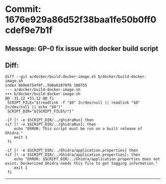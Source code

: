 # Commit: 1676e929a86d52f38baa1fe50b0ff0cdef9e7b1f
## Message: GP-0 fix issue with docker build script
## Diff:
```
diff --git a/docker/build-docker-image.sh b/docker/build-docker-image.sh
index bb9e6754f0f..5b0a61879f6 100755
--- a/docker/build-docker-image.sh
+++ b/docker/build-docker-image.sh
@@ -31,12 +31,12 @@ fi
 SCRIPT_FILE="$(readlink -f "$0" 2>/dev/null || readlink "$0" 2>/dev/null || echo "$0")"
 SCRIPT_DIR="${SCRIPT_FILE%/*}"
 
-if [! -e $SCRIPT_DIR/../ghidraRun] then
+if [! -e $SCRIPT_DIR/../ghidraRun]; then
 	echo "ERROR: This script must be run on a built release of Ghidra."
 	exit 1
 fi
 
-if [! -e $SCRIPT_DIR/../Ghidra/application.properties] then
+if [! -e $SCRIPT_DIR/../Ghidra/application.properties]; then
 	echo "ERROR: $SCRIPT_DIR/../Ghidra/application.properties does not exist. Dockerized Ghidra needs this file to get tagging information."
 	exit 1
 fi
```
-----------------------------------
